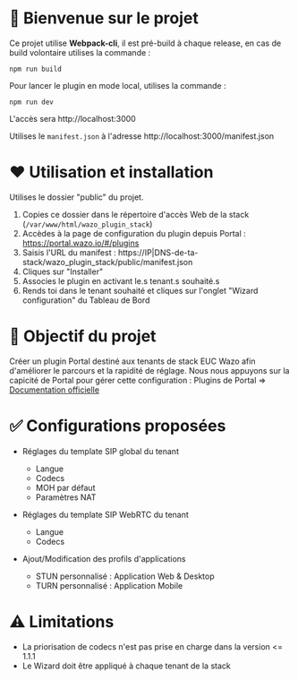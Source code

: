 # 🚀 Bienvenue sur le projet

Ce projet utilise **Webpack-cli**, il est pré-build à chaque release, en cas de build volontaire utilises la commande :
```
npm run build
```

Pour lancer le plugin en mode local, utilises la commande :
```
npm run dev
```
L'accès sera http://localhost:3000

Utilises le `manifest.json` à l'adresse http://localhost:3000/manifest.json

# ♥️ Utilisation et installation
Utilises le dossier "public" du projet. 

1. Copies ce dossier dans le répertoire d'accès Web de la stack (`/var/www/html/wazo_plugin_stack`)
2. Accèdes à la page de configuration du plugin depuis Portal : https://portal.wazo.io/#/plugins
3. Saisis l'URL du manifest : https://IP|DNS-de-ta-stack/wazo_plugin_stack/public/manifest.json
4. Cliques sur "Installer"
5. Associes le plugin en activant le.s tenant.s souhaité.s
6. Rends toi dans le tenant souhaité et cliques sur l'onglet "Wizard configuration" du Tableau de Bord

# 🚀 Objectif du projet
Créer un plugin Portal destiné aux tenants de stack EUC Wazo afin d'améliorer le parcours et la rapidité de réglage.
Nous nous appuyons sur la capicité de Portal pour gérer cette configuration : Plugins de Portal => [Documentation officielle](https://wazo-communication.github.io/euc-plugins-js-sdk/docs/plugins/portal/)

# ✅ Configurations proposées
* Réglages du template SIP global du tenant
  * Langue
  * Codecs
  * MOH par défaut
  * Paramètres NAT
 
* Réglages du template SIP WebRTC du tenant
  * Langue
  * Codecs
 
* Ajout/Modification des profils d'applications
  * STUN personnalisé : Application Web & Desktop
  * TURN personnalisé : Application Mobile
 
# ⚠️ Limitations 
* La priorisation de codecs n'est pas prise en charge dans la version <= 1.1.1
* Le Wizard doit être appliqué à chaque tenant de la stack
